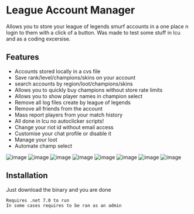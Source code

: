 
# League Account Manager

Allows you to store your league of legends smurf accounts in a one place n login to them with a click of a button.
Was made to test some stuff in lcu and as a coding excersise.


## Features

- Accounts stored locally in a cvs file
- Save rank/level/champions/skins on your account
- search accounts by region/loot/champions/skins
- Allows you to quickly buy champions without store rate limits
- Allows you to show player names in champion select
- Remove all log files create by league of legends
- Remove all friends from the account
- Mass report players from your match history
- All done in lcu no autoclicker scripts!
- Change your riot id without email access
- Customise your chat profile or disable it
- Manage your loot
- Automate champ select

![image](https://github.com/Ja-Sa-La/League-Account-Manager/assets/133235384/5f87db91-54ba-48f5-a03f-d91751b79551)
![image](https://github.com/Ja-Sa-La/League-Account-Manager/assets/133235384/ca4deff9-d291-4bc7-8b18-49eb28cb955e)
![image](https://github.com/Ja-Sa-La/League-Account-Manager/assets/133235384/cd199dc7-2f59-4cf6-aa08-0a5d2624dd12)
![image](https://github.com/Ja-Sa-La/League-Account-Manager/assets/133235384/e51377d1-7c8c-48c8-b51e-5b1e7bf3bc54)
![image](https://github.com/Ja-Sa-La/League-Account-Manager/assets/133235384/1c28ac75-9474-4365-9f1a-bd3e8e697c0d)
![image](https://github.com/Ja-Sa-La/League-Account-Manager/assets/133235384/73d84fd7-9627-49f4-bac5-bc883248d41f)
![image](https://github.com/Ja-Sa-La/League-Account-Manager/assets/133235384/a8b0d2b0-3246-416a-bbb5-8ba266a40d14)
![image](https://github.com/Ja-Sa-La/League-Account-Manager/assets/133235384/3db5e79f-621d-41bb-8e16-75462f59f482)








## Installation

Just download the binary and you are done

```
Requires .net 7.0 to run
In some cases requires to be ran as an admin
```

